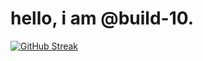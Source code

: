 # hello, i am @build-10. 
[![GitHub Streak](https://streak-stats.demolab.com?user=build-10&theme=dark&hide_border=%EC%A7%84%EC%8B%A4&hide_total_contributions=true&hide_longest_streak=true)](https://git.io/streak-stats)
